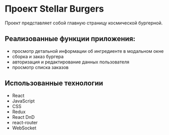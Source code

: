 # Проект Stellar Burgers

Проект представляет собой главную страницу космической бургерной.

## Реализованные функции приложения:
* просмотр детальной информации об ингредиенте в модальном окне
* сборка и заказ бургера
* авторизация и редактирование данных пользователя
* просмотр списка заказов

## Использованные технологии
* React
* JavaScript
* CSS
* Redux
* React DnD
* react-router
* WebSocket

